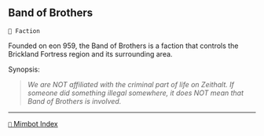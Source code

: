 ## Band of Brothers

`🪪 Faction`

Founded on eon 959, the Band of Brothers is a faction that controls the Brickland Fortress region and its surrounding area.

Synopsis:
> _We are NOT affiliated with the criminal part of life on Zeithalt. If someone did something illegal somewhere, it does NOT mean that Band of Brothers is involved._

-----
[`📑` Mimbot Index](<https://zeithalt.github.io/r/#e500>)
<!---
keywords: bb
aliases: BB
-->